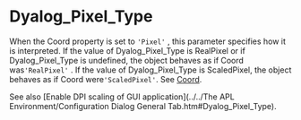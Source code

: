 # Dyalog_Pixel_Type

When the Coord property is set to `'Pixel'` , this parameter specifies how it is interpreted. If the value of Dyalog_Pixel_Type is RealPixel or if Dyalog_Pixel_Type is undefined, the object behaves as if Coord was`'RealPixel'` . If the value of Dyalog_Pixel_Type is ScaledPixel, the object behaves as if Coord were`'ScaledPixel'`. See [Coord](../../../GUI/Properties/Coord.htm#Coord_Property).

See also [Enable DPI scaling of GUI application](../../The APL Environment/Configuration Dialog General Tab.htm#Dyalog_Pixel_Type).
